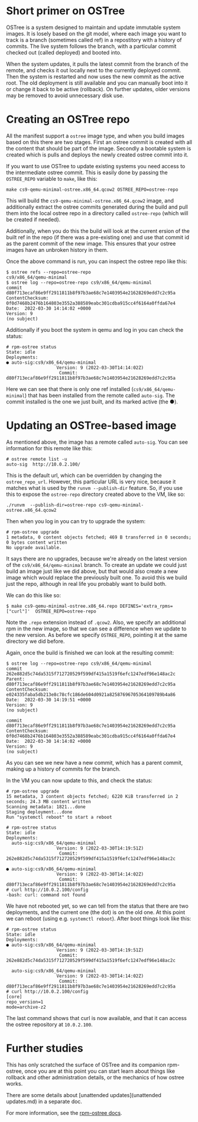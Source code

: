 # Short primer on OSTree

OSTree is a system designed to maintain and update immutable system
images. It is losely based on the git model, where each image you want
to track is a branch (sometimes called ref) in a repostitory with a
history of commits. The live system follows the branch, with a particular
commit checked out (called deployed) and booted into.

When the system updates, it pulls the latest commit from the branch of
the remote, and checks it out locally next to the currently deployed
commit. Then the system is restarted and now uses the new commit as
the active root. The old deployment is still available and you can
manually boot into it or change it back to be active (rollback). On
further updates, older versions may be removed to avoid unnecessary
disk use.

# Creating an OSTree repo

All the manifest support a `ostree` image type, and when you build
images based on this there are two stages. First an ostree commit is
created with all the content that should be part of the
image. Secondly a bootable system is created which is pulls and
deploys the newly created ostree commit into it.

If you want to use OSTree to update existing systems you need access
to the intermediate ostree commit. This is easily done by passing
the `OSTREE_REPO` variable to `make`, like this:

```
make cs9-qemu-minimal-ostree.x86_64.qcow2 OSTREE_REPO=ostree-repo
```

This will build the `cs9-qemu-minimal-ostree.x86_64.qcow2` image, and additionally
extract the ostree commits generated during the build and pull them into
the local ostree repo in a directory called `ostree-repo` (which will be created
if needed).

Additionally, when you do this the build will look at the current ersion of the
built ref in the repo (if there was a pre-existing one) and use that commit id as
the parent commit of the new image. This ensures that your ostree images have
an unbroken history in them.

Once the above command is run, you can inspect the ostree repo like this:

```
$ ostree refs --repo=ostree-repo
cs9/x86_64/qemu-minimal
$ ostree log --repo=ostree-repo cs9/x86_64/qemu-minimal
commit d80f713ecaf86e9ff2911811b8f97b3ae68c7e1403954e21628269edd7c2c95a
ContentChecksum:  0f0d7468b2476b164803e3552a388589eabc301cdba915cc4f6164a0ffda67e4
Date:  2022-03-30 14:14:02 +0000
Version: 9
(no subject)
```

Additionally if you boot the system in qemu and log in you can check the status:

```
# rpm-ostree status
State: idle
Deployments:
● auto-sig:cs9/x86_64/qemu-minimal
                   Version: 9 (2022-03-30T14:14:02Z)
                    Commit: d80f713ecaf86e9ff2911811b8f97b3ae68c7e1403954e21628269edd7c2c95a
```

Here we can see that there is only one ref installed (`cs9/x86_64/qemu-minimal`) that
has been installed from the remote called `auto-sig`. The commit installed is the one we just
built, and its marked active (the ●).

# Updating an OSTree-based image

As mentioned above, the image has a remote called `auto-sig`. You can see information for this
remote like this:

```
# ostree remote list -u
auto-sig  http://10.0.2.100/
```

This is the default url, which can be overridden by changing the `ostree_repo_url`. However, this particular
URL is very nice, because it matches what is used by the `runvm --publish-dir` feature. So, if you use
this to expose the `ostree-repo` directory created above to the VM, like so:

```
./runvm  --publish-dir=ostree-repo cs9-qemu-minimal-ostree.x86_64.qcow2
```

Then when you log in you can try to upgrade the system:

```
# rpm-ostree upgrade
1 metadata, 0 content objects fetched; 469 B transferred in 0 seconds; 0 bytes content written
No upgrade available.
```

It says there are no upgrades, because we're already on the latest version of the `cs9/x86_64/qemu-minimal` branch.
To create an update we could just build an image just like we did above, but that would also create a new image
which would replace the previously built one. To avoid this we build just the repo, although in real life you
probably want to build both.

We can do this like so:

```
$ make cs9-qemu-minimal-ostree.x86_64.repo DEFINES='extra_rpms=["curl"]'  OSTREE_REPO=ostree-repo
```

Note the `.repo` extension instead of `.qcow2`. Also, we specify an additional rpm in the new image, so that
we can see a difference when we update to the new version. As before we specify `OSTREE_REPO`, pointing it
at the same directory we did before.

Again, once the build is finished we can look at the resulting commit:

```
$ ostree log --repo=ostree-repo cs9/x86_64/qemu-minimal
commit 262e882d5c74da5315f712720529f599df415a1519f6efc1247edf96e148ac2c
Parent:  d80f713ecaf86e9ff2911811b8f97b3ae68c7e1403954e21628269edd7c2c95a
ContentChecksum:  e024335faba5db213e8c78cfc186de604d0921a82587696705364109789b4a86
Date:  2022-03-30 14:19:51 +0000
Version: 9
(no subject)

commit d80f713ecaf86e9ff2911811b8f97b3ae68c7e1403954e21628269edd7c2c95a
ContentChecksum:  0f0d7468b2476b164803e3552a388589eabc301cdba915cc4f6164a0ffda67e4
Date:  2022-03-30 14:14:02 +0000
Version: 9
(no subject)
```

As you can see we new have a new commit, which has a parent commit, making up a history of commits
for the branch.

In the VM you can now update to this, and check the status:

```
# rpm-ostree upgrade
15 metadata, 3 content objects fetched; 6220 KiB transferred in 2 seconds; 24.3 MB content written
Scanning metadata: 1821...done
Staging deployment...done
Run "systemctl reboot" to start a reboot

# rpm-ostree status
State: idle
Deployments:
  auto-sig:cs9/x86_64/qemu-minimal
                   Version: 9 (2022-03-30T14:19:51Z)
                    Commit: 262e882d5c74da5315f712720529f599df415a1519f6efc1247edf96e148ac2c

● auto-sig:cs9/x86_64/qemu-minimal
                   Version: 9 (2022-03-30T14:14:02Z)
                    Commit: d80f713ecaf86e9ff2911811b8f97b3ae68c7e1403954e21628269edd7c2c95a
# curl http://10.0.2.100/config
-bash: curl: command not found
```

We have not rebooted yet, so we can tell from the status that there are two deployments, and the
current one (the dot) is on the old one. At this point we can reboot (using e.g. `systemctl reboot`).
After boot things look like this:

```
# rpm-ostree status
State: idle
Deployments:
● auto-sig:cs9/x86_64/qemu-minimal
                   Version: 9 (2022-03-30T14:19:51Z)
                    Commit: 262e882d5c74da5315f712720529f599df415a1519f6efc1247edf96e148ac2c

  auto-sig:cs9/x86_64/qemu-minimal
                   Version: 9 (2022-03-30T14:14:02Z)
                    Commit: d80f713ecaf86e9ff2911811b8f97b3ae68c7e1403954e21628269edd7c2c95a
# curl http://10.0.2.100/config
[core]
repo_version=1
mode=archive-z2
```

The last command shows that curl is now available, and that it can access the ostree repository
at `10.0.2.100`.

# Further studies

This has only scratched the surface of OSTree and its companion rpm-ostree, once you are
at this point you can start learn about things like rollback and other administration details, or
the mechanics of how ostree works.

There are some details about [unattended updates](unattended updates.md) in a separate doc.

For more information, see the [rpm-ostree docs](https://coreos.github.io/rpm-ostree/).
